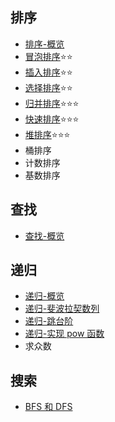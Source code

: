 ## 排序

- [排序-概览](./sort/intro.md)
- [冒泡排序](./sort/bubbleSort.md)⭐⭐
- [插入排序](./sort/insertionSort.md)⭐⭐
- [选择排序](./sort/selectionSort.md)⭐⭐
- [归并排序](./sort/mergeSort.md)⭐⭐⭐
- [快速排序](./sort/quickSort.md)⭐⭐⭐
- [堆排序](./sort/heapSort.md)⭐⭐⭐
- 桶排序
- 计数排序
- 基数排序

## 查找

- [查找-概览](./find/intro.md)

## 递归

- [递归-概览](./recursion/intro.md)
- [递归-斐波拉契数列](./recursion/fibonacci.md)
- [递归-跳台阶](./recursion/jumpFloor.md)
- [递归-实现 pow 函数](./recursion/pow.md)
- 求众数

## 搜索

- [BFS 和 DFS](./search/bfsanddfs.md)
